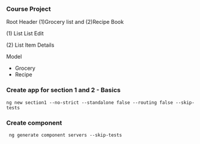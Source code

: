 

### Course Project

Root
Header
(1)Grocery list and (2)Recipe Book

(1)
List
List Edit

(2)
List
Item
Details

Model 
- Grocery
- Recipe

### Create app for section 1 and 2 - Basics
` ng new section1 --no-strict --standalone false --routing false --skip-tests `

### Create component
` ng generate component servers --skip-tests`

